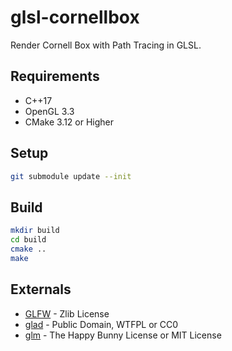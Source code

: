 # glsl-cornellbox

Render Cornell Box with Path Tracing in GLSL.

## Requirements

* C++17
* OpenGL 3.3
* CMake 3.12 or Higher

## Setup

```sh
git submodule update --init
```

## Build

```sh
mkdir build
cd build
cmake ..
make
```

## Externals

* [GLFW](https://github.com/glfw/glfw) - Zlib License
* [glad](https://github.com/Dav1dde/glad) - Public Domain, WTFPL or CC0
* [glm](https://github.com/g-truc/glm) - The Happy Bunny License or MIT License